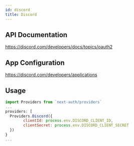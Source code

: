 ```yaml
---
id: discord
title: Discord
---
```


## API Documentation

https://discord.com/developers/docs/topics/oauth2

## App Configuration

https://discord.com/developers/applications

## Usage

```js
import Providers from `next-auth/providers`
...
providers: [
  Providers.Discord({
		clientId: process.env.DISCORD_CLIENT_ID,
		clientSecret: process.env.DISCORD_CLIENT_SECRET
  })
}
...
```
